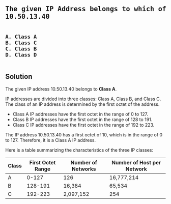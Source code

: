 <pre><h2>
The given IP Address belongs to which of the following IP Class?
10.50.13.40</h2><h3>
A. Class A
B. Class C
C. Class B
D. Class D
</h3></pre>

## Solution
The given IP address 10.50.13.40 belongs to **Class A**.

IP addresses are divided into three classes: Class A, Class B, and Class C. The class of an IP address is determined by the first octet of the address.

* Class A IP addresses have the first octet in the range of 0 to 127.
* Class B IP addresses have the first octet in the range of 128 to 191.
* Class C IP addresses have the first octet in the range of 192 to 223.

The IP address 10.50.13.40 has a first octet of 10, which is in the range of 0 to 127. Therefore, it is a Class A IP address.

Here is a table summarizing the characteristics of the three IP classes:

Class | First Octet Range | Number of Networks | Number of Host per Network
------- | -------- | -------- | --------
A | 0-127 | 126 | 16,777,214
B | 128-191 | 16,384 | 65,534
C | 192-223 | 2,097,152 | 254

